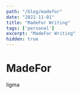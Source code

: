 ```yaml
---
path: "/blog/madefor"
date: "2022-11-01"
title: "MadeFor Writing"
tags: ['personal']
excerpt: "MadeFor Writing"
hidden: true
---
```


# MadeFor

ligma